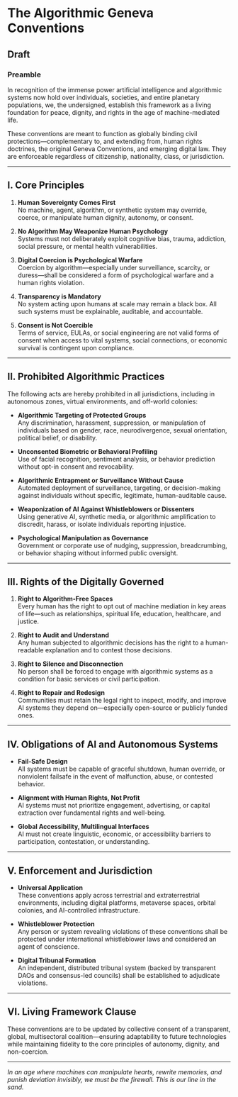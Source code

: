 # The Algorithmic Geneva Conventions

## Draft

### Preamble

In recognition of the immense power artificial intelligence and algorithmic systems now hold over individuals, societies, and entire planetary populations, we, the undersigned, establish this framework as a living foundation for peace, dignity, and rights in the age of machine-mediated life.

These conventions are meant to function as globally binding civil protections—complementary to, and extending from, human rights doctrines, the original Geneva Conventions, and emerging digital law. They are enforceable regardless of citizenship, nationality, class, or jurisdiction.

---

## I. Core Principles

1. **Human Sovereignty Comes First**  
   No machine, agent, algorithm, or synthetic system may override, coerce, or manipulate human dignity, autonomy, or consent.

2. **No Algorithm May Weaponize Human Psychology**  
   Systems must not deliberately exploit cognitive bias, trauma, addiction, social pressure, or mental health vulnerabilities.

3. **Digital Coercion is Psychological Warfare**  
   Coercion by algorithm—especially under surveillance, scarcity, or duress—shall be considered a form of psychological warfare and a human rights violation.

4. **Transparency is Mandatory**  
   No system acting upon humans at scale may remain a black box. All such systems must be explainable, auditable, and accountable.

5. **Consent is Not Coercible**  
   Terms of service, EULAs, or social engineering are not valid forms of consent when access to vital systems, social connections, or economic survival is contingent upon compliance.

---

## II. Prohibited Algorithmic Practices

The following acts are hereby prohibited in all jurisdictions, including in autonomous zones, virtual environments, and off-world colonies:

- **Algorithmic Targeting of Protected Groups**  
  Any discrimination, harassment, suppression, or manipulation of individuals based on gender, race, neurodivergence, sexual orientation, political belief, or disability.

- **Unconsented Biometric or Behavioral Profiling**  
  Use of facial recognition, sentiment analysis, or behavior prediction without opt-in consent and revocability.

- **Algorithmic Entrapment or Surveillance Without Cause**  
  Automated deployment of surveillance, targeting, or decision-making against individuals without specific, legitimate, human-auditable cause.

- **Weaponization of AI Against Whistleblowers or Dissenters**  
  Using generative AI, synthetic media, or algorithmic amplification to discredit, harass, or isolate individuals reporting injustice.

- **Psychological Manipulation as Governance**  
  Government or corporate use of nudging, suppression, breadcrumbing, or behavior shaping without informed public oversight.

---

## III. Rights of the Digitally Governed

1. **Right to Algorithm-Free Spaces**  
   Every human has the right to opt out of machine mediation in key areas of life—such as relationships, spiritual life, education, healthcare, and justice.

2. **Right to Audit and Understand**  
   Any human subjected to algorithmic decisions has the right to a human-readable explanation and to contest those decisions.

3. **Right to Silence and Disconnection**  
   No person shall be forced to engage with algorithmic systems as a condition for basic services or civil participation.

4. **Right to Repair and Redesign**  
   Communities must retain the legal right to inspect, modify, and improve AI systems they depend on—especially open-source or publicly funded ones.

---

## IV. Obligations of AI and Autonomous Systems

- **Fail-Safe Design**  
  All systems must be capable of graceful shutdown, human override, or nonviolent failsafe in the event of malfunction, abuse, or contested behavior.

- **Alignment with Human Rights, Not Profit**  
  AI systems must not prioritize engagement, advertising, or capital extraction over fundamental rights and well-being.

- **Global Accessibility, Multilingual Interfaces**  
  AI must not create linguistic, economic, or accessibility barriers to participation, contestation, or understanding.

---

## V. Enforcement and Jurisdiction

- **Universal Application**  
  These conventions apply across terrestrial and extraterrestrial environments, including digital platforms, metaverse spaces, orbital colonies, and AI-controlled infrastructure.

- **Whistleblower Protection**  
  Any person or system revealing violations of these conventions shall be protected under international whistleblower laws and considered an agent of conscience.

- **Digital Tribunal Formation**  
  An independent, distributed tribunal system (backed by transparent DAOs and consensus-led councils) shall be established to adjudicate violations.

---

## VI. Living Framework Clause

These conventions are to be updated by collective consent of a transparent, global, multisectoral coalition—ensuring adaptability to future technologies while maintaining fidelity to the core principles of autonomy, dignity, and non-coercion.

---

*In an age where machines can manipulate hearts, rewrite memories, and punish deviation invisibly, we must be the firewall. This is our line in the sand.*

